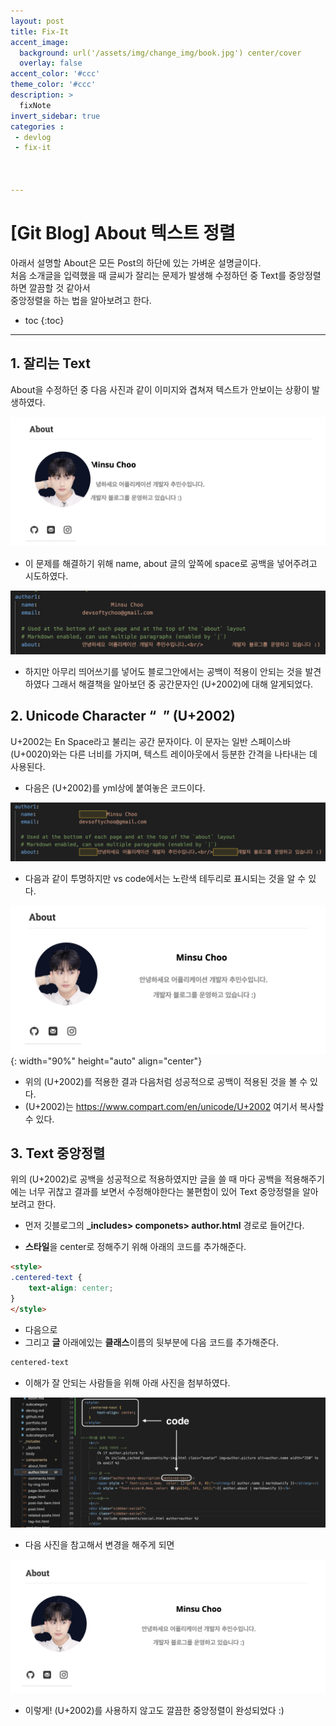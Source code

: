 ```yaml
---
layout: post
title: Fix-It
accent_image: 
  background: url('/assets/img/change_img/book.jpg') center/cover
  overlay: false
accent_color: '#ccc'
theme_color: '#ccc'
description: >
  fixNote
invert_sidebar: true
categories :
 - devlog
 - fix-it



---
```


# [Git Blog] About 텍스트 정렬

아래서 설명할 About은 모든 Post의 하단에 있는 가벼운 설명글이다. <br/>처음 소개글을 입력했을 때 글씨가 잘리는 문제가 발생해 수정하던 중 Text를 중앙정렬하면 깔끔할 것 같아서<br/>중앙정렬을 하는 법을 알아보려고 한다.



* toc
{:toc}


---

## 1. 잘리는 Text

About을 수정하던 중 다음 사진과 같이 이미지와 겹쳐져 텍스트가 안보이는 상황이 발생하였다.

![fixabout1](../../../assets/img/blog/fixabout1.png)

- 이 문제를 해결하기 위해 name, about 글의 앞쪽에 space로 공백을 넣어주려고 시도하였다.

![fixtext1](../../../assets/img/blog/fixtext1.png)

- 하지만 아무리 띄어쓰기를 넣어도 블로그안에서는 공백이 적용이 안되는 것을 발견하였다 그래서 해결책을 알아보던 중 공간문자인 (U+2002)에 대해 알게되었다.



## 2. Unicode Character “ ” (U+2002)

U+2002는 En Space라고 불리는 공간 문자이다. 이 문자는 일반 스페이스바(U+0020)와는 다른 너비를 가지며, 텍스트 레이아웃에서 등분한 간격을 나타내는 데 사용된다.

- 다음은 (U+2002)를 yml상에 붙여놓은 코드이다.

![fixtext2](../../../assets/img/blog/fixtext2.png)

- 다음과 같이 투명하지만 vs code에서는 노란색 테두리로 표시되는 것을 알 수 있다.

![fixabout2](../../../assets/img/blog/fixabout2.png){: width="90%" height="auto" align="center"}

- 위의 (U+2002)를 적용한 결과 다음처럼 성공적으로 공백이 적용된 것을 볼 수 있다.
- (U+2002)는 <https://www.compart.com/en/unicode/U+2002> 여기서 복사할 수 있다.



## 3. Text 중앙정렬

위의 (U+2002)로 공백을 성공적으로 적용하였지만 글을 쓸 때 마다 공백을 적용해주기에는 너무 귀찮고 결과를 보면서 수정해야한다는 불편함이 있어 Text 중앙정렬을 알아보려고 한다.

- 먼저 깃블로그의 **_includes> componets> author.html** 경로로 들어간다.

- **스타일**을 center로 정해주기 위해 아래의 코드를 추가해준다.

```html
<style>
.centered-text {
    text-align: center;
}
</style>
```

- 다음으로
- 그리고 **글** 아래에있는 **클래스**이름의 뒷부분에 다음 코드를 추가해준다.

```html
centered-text
```

- 이해가 잘 안되는 사람들을 위해 아래 사진을 첨부하였다.

![textcode1](../../../assets/img/blog/textcode1.png)

- 다음 사진을 참고해서 변경을 해주게 되면

![fixabout3](../../../assets/img/blog/fixabout3.png)

- 이렇게! (U+2002)를 사용하지 않고도 깔끔한 중앙정렬이 완성되었다 :)

  
